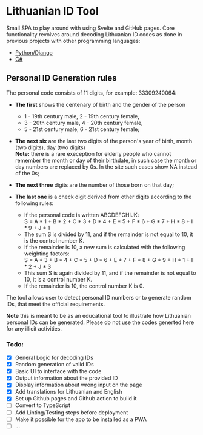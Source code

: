 # Lithuanian ID Tool

Small SPA to play around with using Svelte and GitHub pages.
Core functionality revolves around decoding Lithuanian ID codes as done in previous projects with other programming languages:
- [Python/Django](https://github.com/EErikas/personal_id_tool)
- [C#](https://github.com/EErikas/personal_id_tool_c-)

## Personal ID Generation rules
The personal code consists of 11 digits, for example: 33309240064:

* **The first** shows the centenary of birth and the gender of the person 
  + 1 - 19th century male, 2 - 19th century female, 
  + 3 - 20th century male, 4 - 20th century female, 
  + 5 - 21st century male, 6 - 21st century female;
* **The next six** are the last two digits of the person's year of birth, month (two digits), day (two digits)\
  **Note:** there is a rare exeception for elderly people who cannot remember the month or day of their birthdate, in such case the month or day numbers are replaced by 0s. In the site such cases show NA instead of the 0s;
* **The next three** digits are the number of those born on that day;
* **The last one** is a check digit derived from other digits according to the following rules:

  + If the personal code is written ABCDEFGHIJK:\
    S = A * 1 + B * 2 + C * 3 + D * 4 + E * 5 + F * 6 + G * 7 + H * 8 + I * 9 + J * 1
  + The sum S is divided by 11, and if the remainder is not equal to 10, it is the control number K. 
  + If the remainder is 10, a new sum is calculated with the following weighting factors:\
    S = A * 3 + B * 4 + C * 5 + D * 6 + E * 7 + F * 8 + G * 9 + H * 1 + I * 2 + J * 3
  + This sum S is again divided by 11, and if the remainder is not equal to 10, it is a control number K. 
  + If the remainder is 10, the control number K is 0.

The tool allows user to detect personal ID numbers or to generate random IDs, that meet the official requirements. 

**Note** this is meant to be as an educational tool to illustrate how Lithuanian personal IDs can be generated. Please do not use the codes generted here for any illicit activities.

### Todo:
- [x] General Logic for decoding IDs
- [x] Random generation of valid IDs
- [x] Basic UI to interface with the code
- [x] Output information about the provided ID
- [x] Display information about wrong input on the page
- [x] Add translations for Lithuanian and English
- [x] Set up Github pages and Github action to build it
- [ ] Convert to TypeScript
- [ ] Add Linting/Testing steps before deployment
- [ ] Make it possible for the app to be installed as a PWA
- [ ] ...